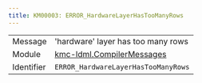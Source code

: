 ```yaml
---
title: KM00003: ERROR_HardwareLayerHasTooManyRows
---
```


|            |           |
|------------|---------- |
| Message    | 'hardware' layer has too many rows |
| Module     | [kmc-ldml.CompilerMessages](kmc-ldml.compilermessages) |
| Identifier | `ERROR_HardwareLayerHasTooManyRows` |



